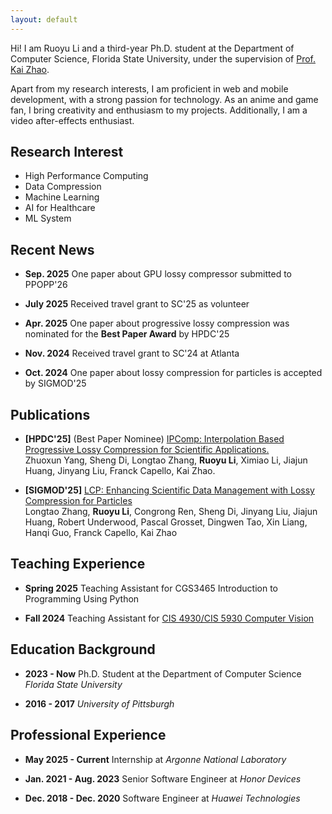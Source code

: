```yaml
---
layout: default
---
```


Hi! I am Ruoyu Li and a third-year Ph.D. student at the Department of Computer Science, Florida State University, under the supervision of [Prof. Kai Zhao](https://ayzk.github.io/).

Apart from my research interests, I am proficient in web and mobile development, with a strong passion for technology. As an anime and game fan, I bring creativity and enthusiasm to my projects. Additionally, I am a video after-effects enthusiast.



## Research Interest
- High Performance Computing
- Data Compression
- Machine Learning
- AI for Healthcare
- ML System

## Recent News
- **Sep. 2025** One paper about GPU lossy compressor submitted to PPOPP'26

- **July 2025** Received travel grant to SC'25 as volunteer

- **Apr. 2025** One paper about progressive lossy compression was nominated for the **Best Paper Award** by HPDC'25

- **Nov. 2024** Received travel grant to SC'24 at Atlanta

- **Oct. 2024** One paper about lossy compression for particles is accepted by SIGMOD'25 

## Publications
- **[HPDC'25]** (Best Paper Nominee) [IPComp: Interpolation Based Progressive Lossy Compression for Scientific Applications.](https://arxiv.org/pdf/2502.04093)<br>
Zhuoxun Yang, Sheng Di, Longtao Zhang, **Ruoyu Li**, Ximiao Li, Jiajun Huang, Jinyang Liu, Franck Capello, Kai Zhao.

- **[SIGMOD'25]** [LCP: Enhancing Scientific Data Management with Lossy Compression for Particles](https://arxiv.org/abs/2411.00761)<br>
Longtao Zhang, **Ruoyu Li**, Congrong Ren, Sheng Di, Jinyang Liu, Jiajun Huang, Robert Underwood, Pascal Grosset, Dingwen Tao, Xin Liang, Hanqi Guo, Franck Capello, Kai Zhao

## Teaching Experience
- **Spring 2025**  Teaching Assistant for CGS3465 Introduction to Programming Using Python

- **Fall 2024** Teaching Assistant for [CIS 4930/CIS 5930 Computer Vision](https://gaosh.github.io/courses/computer_vision_fall24/)

## Education Background
- **2023 - Now** Ph.D. Student at the Department of Computer Science *Florida State University*

- **2016 - 2017** *University of Pittsburgh*

## Professional Experience
- **May 2025 - Current** Internship at *Argonne National Laboratory*

- **Jan. 2021 - Aug. 2023** Senior Software Engineer at *Honor Devices*

- **Dec. 2018 - Dec. 2020** Software Engineer at *Huawei Technologies*

